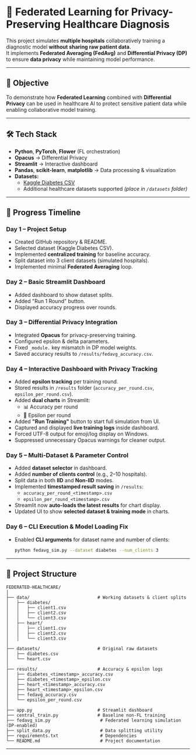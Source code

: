 # 🏥 Federated Learning for Privacy-Preserving Healthcare Diagnosis

This project simulates **multiple hospitals** collaboratively training a diagnostic model **without sharing raw patient data**.  
It implements **Federated Averaging (FedAvg)** and **Differential Privacy (DP)** to ensure **data privacy** while maintaining model performance.

---

## 📌 Objective
To demonstrate how **Federated Learning** combined with **Differential Privacy** can be used in healthcare AI to protect sensitive patient data while enabling collaborative model training.

---

## 🛠 Tech Stack
- **Python**, **PyTorch**, **Flower** (FL orchestration)
- **Opacus** → Differential Privacy
- **Streamlit** → Interactive dashboard
- **Pandas**, **scikit-learn**, **matplotlib** → Data processing & visualization
- **Datasets:**
  - [Kaggle Diabetes CSV](https://www.kaggle.com/datasets/mathchi/diabetes-data-set)
  - Additional healthcare datasets supported *(place in `/datasets` folder)*

---

## 📅 Progress Timeline

### **Day 1 – Project Setup**
- Created GitHub repository & README.
- Selected dataset (Kaggle Diabetes CSV).
- Implemented **centralized training** for baseline accuracy.
- Split dataset into 3 client datasets (simulated hospitals).
- Implemented minimal **Federated Averaging** loop.

### **Day 2 – Basic Streamlit Dashboard**
- Added dashboard to show dataset splits.
- Added "Run 1 Round" button.
- Displayed accuracy progress over rounds.

### **Day 3 – Differential Privacy Integration**
- Integrated **Opacus** for privacy-preserving training.
- Configured epsilon & delta parameters.
- Fixed `_module.` key mismatch in DP model weights.
- Saved accuracy results to `/results/fedavg_accuracy.csv`.

### **Day 4 – Interactive Dashboard with Privacy Tracking**
- Added **epsilon tracking** per training round.
- Stored results in `/results` folder (`accuracy_per_round.csv`, `epsilon_per_round.csv`).
- Added **dual charts** in Streamlit:
  - 📊 Accuracy per round
  - 🔐 Epsilon per round
- Added **"Run Training"** button to start full simulation from UI.
- Captured and displayed **live training logs** inside dashboard.
- Forced UTF-8 output for emoji/log display on Windows.
- Suppressed unnecessary Opacus warnings for cleaner output.

### **Day 5 – Multi-Dataset & Parameter Control**
- Added **dataset selector** in dashboard.
- Added **number of clients control** (e.g., 2–10 hospitals).
- Split data in both **IID** and **Non-IID** modes.
- Implemented **timestamped result saving** in `/results`:
  - `accuracy_per_round_<timestamp>.csv`
  - `epsilon_per_round_<timestamp>.csv`
- Streamlit now **auto-loads the latest results** for chart display.
- Updated UI to show **selected dataset & training mode** in charts.

### **Day 6 – CLI Execution & Model Loading Fix**
- Enabled **CLI arguments** for dataset name and number of clients:
  ```bash
  python fedavg_sim.py --dataset diabetes --num_clients 3
---

## 📂 Project Structure
```
FEDERATED-HEALTHCARE/
│
├── data/                          # Working datasets & client splits
│   ├── diabetes/
│   │   ├── client1.csv
│   │   ├── client2.csv
│   │   └── client3.csv
│   ├── heart/
│   │   ├── client1.csv
│   │   ├── client2.csv
│   │   └── client3.csv
│
├── datasets/                      # Original raw datasets
│   ├── diabetes.csv
│   └── heart.csv
│
├── results/                       # Accuracy & epsilon logs
│   ├── diabetes_<timestamp>_accuracy.csv
│   ├── diabetes_<timestamp>_epsilon.csv
│   ├── heart_<timestamp>_accuracy.csv
│   ├── heart_<timestamp>_epsilon.csv
│   ├── fedavg_accuracy.csv
│   └── epsilon_per_round.csv
│
├── app.py                         # Streamlit dashboard
├── central_train.py               # Baseline non-FL training
├── fedavg_sim.py                   # Federated learning simulation (DP-enabled)
├── split_data.py                   # Data splitting utility
├── requirements.txt                # Dependencies
└── README.md                       # Project documentation

```

---
